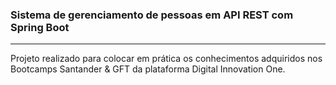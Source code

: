 ### Sistema de gerenciamento de pessoas em API REST com Spring Boot ###
--------------------------------------------------
Projeto realizado para colocar em prática os conhecimentos adquiridos nos Bootcamps Santander & GFT da plataforma Digital Innovation One.
